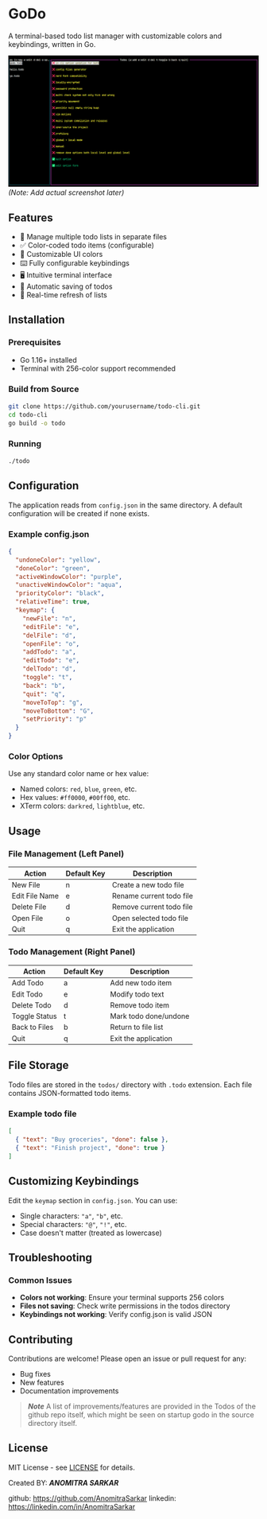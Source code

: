 # GoDo

A terminal-based todo list manager with customizable colors and keybindings, written in Go.

![Todo CLI Screenshot](screenshot.png) _(Note: Add actual screenshot later)_

## Features

- 📝 Manage multiple todo lists in separate files
- ✅ Color-coded todo items (configurable)
- 🎨 Customizable UI colors
- ⌨️ Fully configurable keybindings
- 🖥️ Intuitive terminal interface
- 💾 Automatic saving of todos
- 🔄 Real-time refresh of lists

## Installation

### Prerequisites

- Go 1.16+ installed
- Terminal with 256-color support recommended

### Build from Source

```bash
git clone https://github.com/yourusername/todo-cli.git
cd todo-cli
go build -o todo
```

### Running

```bash
./todo
```

## Configuration

The application reads from `config.json` in the same directory. A default configuration will be created if none exists.

### Example config.json

```json
{
  "undoneColor": "yellow",
  "doneColor": "green",
  "activeWindowColor": "purple",
  "unactiveWindowColor": "aqua",
  "priorityColor": "black",
  "relativeTime": true,
  "keymap": {
    "newFile": "n",
    "editFile": "e",
    "delFile": "d",
    "openFile": "o",
    "addTodo": "a",
    "editTodo": "e",
    "delTodo": "d",
    "toggle": "t",
    "back": "b",
    "quit": "q",
    "moveToTop": "g",
    "moveToBottom": "G",
    "setPriority": "p"
  }
}
```

### Color Options

Use any standard color name or hex value:

- Named colors: `red`, `blue`, `green`, etc.
- Hex values: `#ff0000`, `#00ff00`, etc.
- XTerm colors: `darkred`, `lightblue`, etc.

## Usage

### File Management (Left Panel)

| Action         | Default Key | Description              |
| -------------- | ----------- | ------------------------ |
| New File       | n           | Create a new todo file   |
| Edit File Name | e           | Rename current todo file |
| Delete File    | d           | Remove current todo file |
| Open File      | o           | Open selected todo file  |
| Quit           | q           | Exit the application     |

### Todo Management (Right Panel)

| Action        | Default Key | Description           |
| ------------- | ----------- | --------------------- |
| Add Todo      | a           | Add new todo item     |
| Edit Todo     | e           | Modify todo text      |
| Delete Todo   | d           | Remove todo item      |
| Toggle Status | t           | Mark todo done/undone |
| Back to Files | b           | Return to file list   |
| Quit          | q           | Exit the application  |

## File Storage

Todo files are stored in the `todos/` directory with `.todo` extension. Each file contains JSON-formatted todo items.

### Example todo file

```json
[
  { "text": "Buy groceries", "done": false },
  { "text": "Finish project", "done": true }
]
```

## Customizing Keybindings

Edit the `keymap` section in `config.json`. You can use:

- Single characters: `"a"`, `"b"`, etc.
- Special characters: `"@"`, `"!"`, etc.
- Case doesn't matter (treated as lowercase)

## Troubleshooting

### Common Issues

- **Colors not working**: Ensure your terminal supports 256 colors
- **Files not saving**: Check write permissions in the todos directory
- **Keybindings not working**: Verify config.json is valid JSON

## Contributing

Contributions are welcome! Please open an issue or pull request for any:

- Bug fixes
- New features
- Documentation improvements

> **_Note_**
> A list of improvements/features are provided in the Todos of the github repo itself, which might be seen on startup godo in the source directory itself.

## License

MIT License - see [LICENSE](LICENSE) for details.

Created BY: **_ANOMITRA SARKAR_**

github: https://github.com/AnomitraSarkar
linkedin: https://linkedin.com/in/AnomitraSarkar
